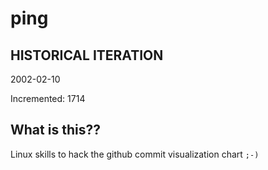 # ping

## HISTORICAL ITERATION
2002-02-10

Incremented: 1714

## What is this?? 
Linux skills to hack the github commit visualization chart `;-)`
